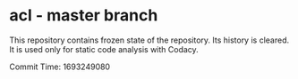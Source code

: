 # acl - master branch

This repository contains frozen state of the repository.
Its history is cleared. It is used only for static code
analysis with Codacy.

Commit Time: 1693249080